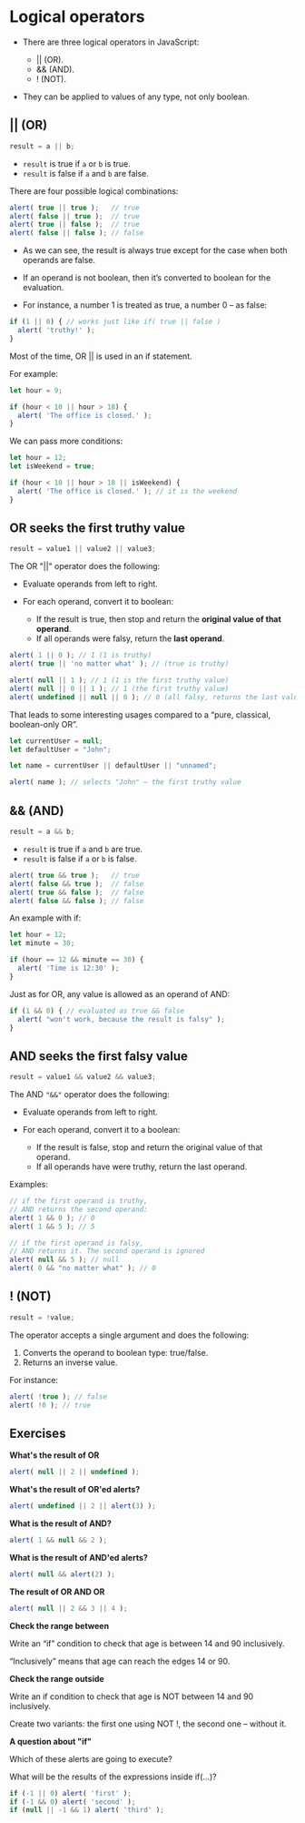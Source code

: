 # Logical operators

* There are three logical operators in JavaScript:
  - || (OR).
  - && (AND).
  - ! (NOT).

* They can be applied to values of any type, not only boolean.

## || (OR)

```javascript
result = a || b;
```

* `result` is true if `a` or `b` is true.
* `result` is false if `a` and `b` are false.

There are four possible logical combinations:

```javascript
alert( true || true );   // true
alert( false || true );  // true
alert( true || false );  // true
alert( false || false ); // false
```

* As we can see, the result is always true except for the case when both operands are false.

* If an operand is not boolean, then it’s converted to boolean for the evaluation.

* For instance, a number 1 is treated as true, a number 0 – as false:

```javascript
if (1 || 0) { // works just like if( true || false )
  alert( 'truthy!' );
}
```

Most of the time, OR || is used in an if statement.

For example:

```javascript
let hour = 9;

if (hour < 10 || hour > 18) {
  alert( 'The office is closed.' );
}
```

We can pass more conditions:

```javascript
let hour = 12;
let isWeekend = true;

if (hour < 10 || hour > 18 || isWeekend) {
  alert( 'The office is closed.' ); // it is the weekend
}
```

## OR seeks the first truthy value

```JavaScript
result = value1 || value2 || value3;
```

The OR "||" operator does the following:

* Evaluate operands from left to right.

* For each operand, convert it to boolean:
  - If the result is true, then stop and return the **original value of that operand**.
  - If all operands were falsy, return the **last operand**.

```javascript
alert( 1 || 0 ); // 1 (1 is truthy)
alert( true || 'no matter what' ); // (true is truthy)

alert( null || 1 ); // 1 (1 is the first truthy value)
alert( null || 0 || 1 ); // 1 (the first truthy value)
alert( undefined || null || 0 ); // 0 (all falsy, returns the last value)
```

That leads to some interesting usages compared to a “pure, classical, boolean-only OR”.

```javascript
let currentUser = null;
let defaultUser = "John";

let name = currentUser || defaultUser || "unnamed";

alert( name ); // selects "John" – the first truthy value
```

## && (AND)

```javascript
result = a && b;
```
* `result` is true if `a` and `b` are true.
* `result` is false if `a` or `b` is false.

```javascript
alert( true && true );   // true
alert( false && true );  // false
alert( true && false );  // false
alert( false && false ); // false
```

An example with if:

```javascript
let hour = 12;
let minute = 30;

if (hour == 12 && minute == 30) {
  alert( 'Time is 12:30' );
}
```

Just as for OR, any value is allowed as an operand of AND:

```javascript
if (1 && 0) { // evaluated as true && false
  alert( "won't work, because the result is falsy" );
}
```

## AND seeks the first falsy value

```javascript
result = value1 && value2 && value3;
```

The AND `"&&"` operator does the following:

* Evaluate operands from left to right.

* For each operand, convert it to a boolean:
  - If the result is false, stop and return the original value of that operand.
  - If all operands have were truthy, return the last operand.

Examples:

```javascript
// if the first operand is truthy,
// AND returns the second operand:
alert( 1 && 0 ); // 0
alert( 1 && 5 ); // 5

// if the first operand is falsy,
// AND returns it. The second operand is ignored
alert( null && 5 ); // null
alert( 0 && "no matter what" ); // 0
```

## ! (NOT)

```javascript
result = !value;
```

The operator accepts a single argument and does the following:

1. Converts the operand to boolean type: true/false.
2. Returns an inverse value.

For instance:

```javascript
alert( !true ); // false
alert( !0 ); // true
```

## Exercises

**What's the result of OR**

```javascript
alert( null || 2 || undefined );
```

**What's the result of OR'ed alerts?**

```javascript
alert( undefined || 2 || alert(3) );
```

**What is the result of AND?**

```javascript
alert( 1 && null && 2 );
```

**What is the result of AND'ed alerts?**

```javascript
alert( null && alert(2) );
```

**The result of OR AND OR**

```javascript
alert( null || 2 && 3 || 4 );
```

**Check the range between**

Write an “if” condition to check that age is between 14 and 90 inclusively.

“Inclusively” means that age can reach the edges 14 or 90.

**Check the range outside**

Write an if condition to check that age is NOT between 14 and 90 inclusively.

Create two variants: the first one using NOT !, the second one – without it.

**A question about "if"**

Which of these alerts are going to execute?

What will be the results of the expressions inside if(...)?

```javascript
if (-1 || 0) alert( 'first' );
if (-1 && 0) alert( 'second' );
if (null || -1 && 1) alert( 'third' );
```
